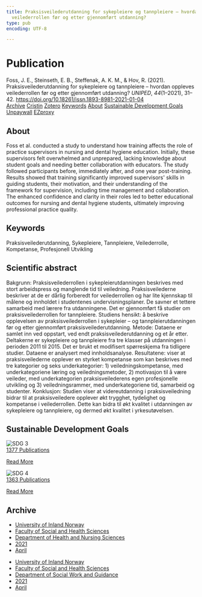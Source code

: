 ```yaml
---
title: Praksisveilederutdanning for sykepleiere og tannpleiere – hvordan oppleves
  veilederrollen før og etter gjennomført utdanning?
type: pub
encoding: UTF-8

---
```

<h1>Publication</h1>
<article id="csl-bib-container-36JEXDTS" class="csl-bib-container">
  <div class="csl-bib-body"> <div class="csl-entry">Foss, J. E., Steinseth, E. B., Steffenak, A. K. M., &#38; Hov, R. (2021). Praksisveilederutdanning for sykepleiere og tannpleiere – hvordan oppleves veilederrollen før og etter gjennomført utdanning? <i>UNIPED</i>, <i>44</i>(1–2021), 31–42. <a href="https://doi.org/10.18261/issn.1893-8981-2021-01-04">https://doi.org/10.18261/issn.1893-8981-2021-01-04</a></div> </div>
  <div class="csl-bib-buttons">
    <a href="#taxonomy-article-36JEXDTS" alt="archive" class="csl-bib-button">Archive</a>
    <a href="https://app.cristin.no/results/show.jsf?id=1902873" alt="Cristin" class="csl-bib-button">Cristin</a>
    <a href="http://zotero.org/groups/5881554/items/36JEXDTS" alt="Zotero" class="csl-bib-button">Zotero</a>
    <a href="#keywords-article-36JEXDTS" alt="keywords" class="csl-bib-button">Keywords</a>
    <a href="#about-article-36JEXDTS" alt="about_pub" class="csl-bib-button">About</a>
    <a href="#sdg-article-36JEXDTS" alt="sdg" class="csl-bib-button">Sustainable Development Goals</a>
    <a href="https://doi.org/10.18261/issn.1893-8981-2021-01-04" alt="Unpaywall" class="csl-bib-button">Unpaywall</a>
    <a href="https://doi.org/10.18261/issn.1893-8981-2021-01-04" alt="EZproxy" class="csl-bib-button">EZproxy</a>
  </div>
  <div id="csl-bib-meta-container-36JEXDTS"></div>
</article>
<div id="csl-bib-meta-36JEXDTS" class="csl-bib-meta">
  <article id="about-article-36JEXDTS" class="about_pub-article">
    <h1>About</h1>
    Foss et al. conducted a study to understand how training affects the role of practice supervisors in nursing and dental hygiene education. Initially, these supervisors felt overwhelmed and unprepared, lacking knowledge about student goals and needing better collaboration with educators. The study followed participants before, immediately after, and one year post-training. Results showed that training significantly improved supervisors' skills in guiding students, their motivation, and their understanding of the framework for supervision, including time management and collaboration. The enhanced confidence and clarity in their roles led to better educational outcomes for nursing and dental hygiene students, ultimately improving professional practice quality.
  </article>
  <article id="keywords-article-36JEXDTS" class="keywords-article">
    <h1>Keywords</h1>
    Praksisveilederutdanning, Sykepleiere, Tannpleiere, Veilederrolle, Kompetanse, Profesjonell Utvikling
  </article>
  <article id="abstract-article-36JEXDTS" class="abstract-article">
    <h1>Scientific abstract</h1>
    Bakgrunn: Praksisveilederrollen i sykepleierutdanningen beskrives med stort arbeidspress og manglende tid til 
veiledning. Praksisveilederne beskriver at de er dårlig forberedt for veilederrollen og har lite kjennskap til målene 
og innholdet i studentenes undervisningsplaner. De savner et tettere samarbeid med lærere fra utdanningene. 
Det er gjennomført få studier om praksisveilederrollen for tannpleiere. 
Studiens hensikt: å beskrive opplevelsen av praksisveilederrollen i sykepleier – og tannpleierutdanningen før og 
etter gjennomført praksisveilederutdanning. 
Metode: Dataene er samlet inn ved oppstart, ved endt praksisveilederutdanning og et år etter. Deltakerne er sykepleiere og tannpleiere fra tre klasser på utdanningen i perioden 2011 til 2015. Det er brukt et modifisert spørreskjema 
fra tidligere studier. Dataene er analysert med innholdsanalyse. 
Resultatene: viser at praksisveilederne opplever en styrket kompetanse som kan beskrives med tre kategorier og 
seks underkategorier: 1) veiledningskompetanse, med underkategoriene læring og veiledningsmetoder, 2) motivasjon 
til å være veileder, med underkategorien praksisveilederens egen profesjonelle utvikling og 3) veiledningsrammer, 
med underkategoriene tid, samarbeid og studenter. 
Konklusjon: Studien viser at videreutdanning i praksisveiledning bidrar til at praksisveiledere opplever økt trygghet, tydelighet og kompetanse i veilederrollen. Dette kan bidra til økt kvalitet i utdanningen av sykepleiere og tannpleiere, og dermed økt kvalitet i yrkesutøvelsen.
  </article>
  <article id="sdg-article-36JEXDTS" class="sdg-article">
    <h1>Sustainable Development Goals</h1>
    <div class="sdg-container"><div id="sdg3" class="sdg">
        <img src="{{< params subfolder >}}images/sdg/sdg03_en.png" class="image" alt="SDG 3">
        <div class="sdg-overlay">
          <a href="{{< params subfolder >}}en/archive/?sdg=3#archive" class="sdg-publication-count"><span>1377</span> Publications</a>
          <p><a href="https://sdgs.un.org/goals/goal3" class="sdg-read-more">Read More</a></p>
        </div>
      </div> <div id="sdg4" class="sdg">
        <img src="{{< params subfolder >}}images/sdg/sdg04_en.png" class="image" alt="SDG 4">
        <div class="sdg-overlay">
          <a href="{{< params subfolder >}}en/archive/?sdg=4#archive" class="sdg-publication-count"><span>1363</span> Publications</a>
          <p><a href="https://sdgs.un.org/goals/goal4" class="sdg-read-more">Read More</a></p>
        </div>
      </div></div>
  </article>
  <article id="taxonomy-article-36JEXDTS" class="taxonomy-article">
    <h1>Archive</h1>
    <ul>
      <li><a href="{{< params subfolder >}}en/archive/?key=3DCRN523">University of Inland Norway</a></li>
      <li><a href="{{< params subfolder >}}en/archive/?key=IDKFS3MX">Faculty of Social and Health Sciences</a></li>
      <li><a href="{{< params subfolder >}}en/archive/?key=GTV4ECMZ">Department of Health and Nursing Sciences</a></li>
      <li><a href="{{< params subfolder >}}en/archive/?key=4IUS5XY3">2021</a></li>
      <li><a href="{{< params subfolder >}}en/archive/?key=F8HY3TFI">April</a></li>
    </ul>
    <ul>
      <li><a href="{{< params subfolder >}}en/archive/?key=3DCRN523">University of Inland Norway</a></li>
      <li><a href="{{< params subfolder >}}en/archive/?key=IDKFS3MX">Faculty of Social and Health Sciences</a></li>
      <li><a href="{{< params subfolder >}}en/archive/?key=CU4VFGCV">Department of Social Work and Guidance</a></li>
      <li><a href="{{< params subfolder >}}en/archive/?key=2C96K84E">2021</a></li>
      <li><a href="{{< params subfolder >}}en/archive/?key=I5T2IY88">April</a></li>
    </ul>
  </article>
</div>
